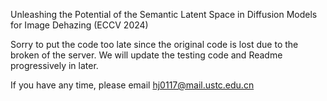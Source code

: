 Unleashing the Potential of the Semantic Latent Space in Diffusion Models for Image Dehazing (ECCV 2024)

Sorry to put the code too late since the original code is lost due to the broken of the server. We will update the testing code and Readme progressively in later.

If you have any time, please email hj0117@mail.ustc.edu.cn
